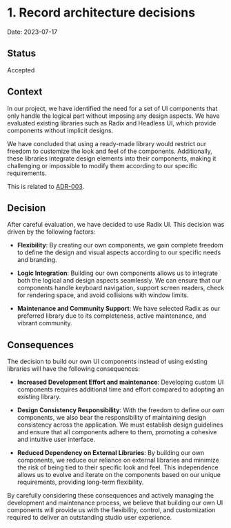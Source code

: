 # 1. Record architecture decisions

Date: 2023-07-17

## Status

Accepted


## Context

In our project, we have identified the need for a set of UI components that only handle the logical part without imposing any design aspects. We have evaluated existing libraries such as Radix and Headless UI, which provide components without implicit designs. 

We have concluded that using a ready-made library would restrict our freedom to customize the look and feel of the components. Additionally, these libraries integrate design elements into their components, making it challenging or impossible to modify them according to our specific requirements.

This is related to [ADR-003](./0003-use-design-system.md).

## Decision

After careful evaluation, we have decided to use Radix UI. This decision was driven by the following factors:

- **Flexibility**: By creating our own components, we gain complete freedom to define the design and visual aspects according to our specific needs and branding.

- **Logic Integration**: Building our own components allows us to integrate both the logical and design aspects seamlessly. We can ensure that our components handle keyboard navigation, support screen readers, check for rendering space, and avoid collisions with window limits.

- **Maintenance and Community Support**: We have selected Radix as our preferred library due to its completeness, active maintenance, and vibrant community.

## Consequences

The decision to build our own UI components instead of using existing libraries will have the following consequences:

- **Increased Development Effort and maintenance**: Developing custom UI components requires additional time and effort compared to adopting an existing library.

- **Design Consistency Responsibility**: With the freedom to define our own components, we also bear the responsibility of maintaining design consistency across the application. We must establish design guidelines and ensure that all components adhere to them, promoting a cohesive and intuitive user interface.

- **Reduced Dependency on External Libraries**: By building our own components, we reduce our reliance on external libraries and minimize the risk of being tied to their specific look and feel. This independence allows us to evolve and iterate on the components based on our unique requirements, providing long-term flexibility.

By carefully considering these consequences and actively managing the development and maintenance process, we believe that building our own UI components will provide us with the flexibility, control, and customization required to deliver an outstanding studio user experience.